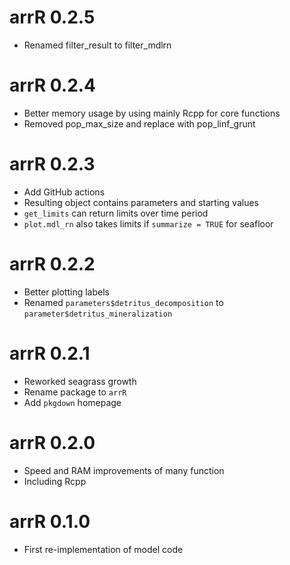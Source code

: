 # arrR 0.2.5
* Renamed filter_result to filter_mdlrn

# arrR 0.2.4
* Better memory usage by using mainly Rcpp for core functions
* Removed pop_max_size and replace with pop_linf_grunt

# arrR 0.2.3

* Add GitHub actions
* Resulting object contains parameters and starting values
* `get_limits` can return limits over time period
* `plot.mdl_rn` also takes limits if `summarize = TRUE` for seafloor

# arrR 0.2.2

* Better plotting labels
* Renamed `parameters$detritus_decomposition` to `parameter$detritus_mineralization`

# arrR 0.2.1

* Reworked seagrass growth
* Rename package to `arrR`
* Add `pkgdown` homepage

# arrR 0.2.0

* Speed and RAM improvements of many function
* Including Rcpp

# arrR 0.1.0

* First re-implementation of model code
